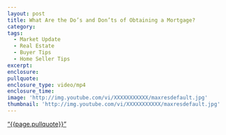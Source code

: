 ```yaml
---
layout: post
title: What Are the Do’s and Don’ts of Obtaining a Mortgage?
category:
tags:
  - Market Update
  - Real Estate
  - Buyer Tips
  - Home Seller Tips
excerpt:
enclosure:
pullquote:
enclosure_type: video/mp4
enclosure_time:
image: 'http://img.youtube.com/vi/XXXXXXXXXXX/maxresdefault.jpg'
thumbnail: 'http://img.youtube.com/vi/XXXXXXXXXXX/maxresdefault.jpg'
---
```


<a href="https://twitter.com/home/?status={{page.pullquote}}%20{{site.url}}{{page.url}}%20via%40{{site.data.settings.socials.twitter | remove: 'https://twitter.com/'}}" target='_blank' class="pullquote">&#8220;{{page.pullquote}}&#8221;</a>
